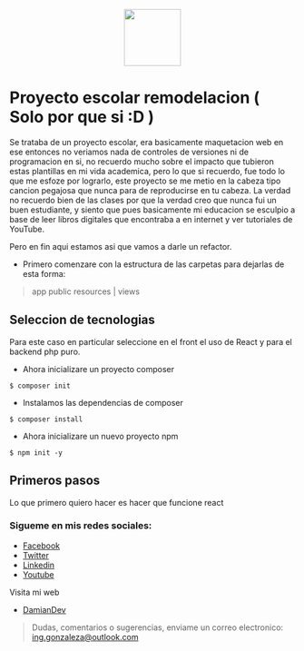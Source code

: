 <p align="center"><a href="https://damiangonzalezdev.blogspot.com/" target="_blank"><img src="https://cdn.pixabay.com/photo/2017/05/12/15/16/hexagon-2307350_960_720.png" width="100"></a></p>

# Proyecto escolar remodelacion ( Solo por que si :D )

Se trataba de un proyecto escolar, era basicamente maquetacion web en ese entonces no veriamos nada de controles de versiones ni de programacion en si, no recuerdo mucho sobre el impacto que tubieron estas plantillas en mi vida academica, pero lo que si recuerdo, fue todo lo que me esfoze por lograrlo, este proyecto se me metio en la cabeza tipo cancion pegajosa que nunca para de reproducirse en tu cabeza. La verdad no recuerdo bien de las clases por que la verdad creo que nunca fui un buen estudiante, y siento que pues basicamente mi educacion se esculpio a base de leer libros digitales que encontraba a en internet y ver tutoriales de YouTube.

Pero en fin aqui estamos asi que vamos a darle un refactor.

- Primero comenzare con la estructura de las carpetas para dejarlas de esta forma: 

> app
> public
> resources
> |  views

## Seleccion de tecnologias

Para este caso en particular seleccione en el front el uso de React y para el backend php puro.

- Ahora inicializare un proyecto composer

`` $ composer init ``

- Instalamos las dependencias de composer

`` $ composer install ``

- Ahora inicializare un nuevo proyecto npm 

`` $ npm init -y ``


## Primeros pasos

Lo que primero quiero hacer es hacer que funcione react

### Sigueme en mis redes sociales:
- [Facebook](https://www.facebook.com/DamianGonzalezDev)
- [Twitter](https://twitter.com/DamianDev1)
- [Linkedin](https://www.linkedin.com/in/damiangonzalezdev/)
- [Youtube](https://www.youtube.com/channel/UCS2RPa81nBPQAiUFjmy2aWA?view_as=subscriber)


Visita mi web
 
 - [DamianDev](https://damiandev.herokuapp.com)


> Dudas, comentarios o sugerencias, enviame un correo electronico: [ing.gonzaleza@outlook.com](mailto:ing.gonzaleza@outlook.com)
